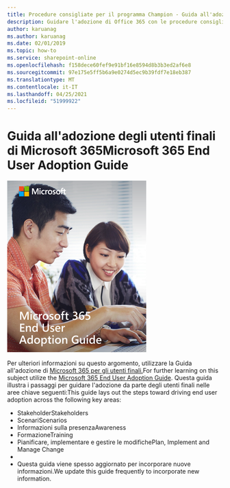 ```yaml
---
title: Procedure consigliate per il programma Champion - Guida all'adozione da parte dell'utente finale di Microsoft 365
description: Guidare l'adozione di Office 365 con le procedure consigliate per il programma Champion
author: karuanag
ms.author: karuanag
ms.date: 02/01/2019
ms.topic: how-to
ms.service: sharepoint-online
ms.openlocfilehash: f158dece60fef9e91bf16e8594d8b3b3ed2af6e8
ms.sourcegitcommit: 97e175e5ff5b6a9e0274d5ec9b39fdf7e18eb387
ms.translationtype: MT
ms.contentlocale: it-IT
ms.lasthandoff: 04/25/2021
ms.locfileid: "51999922"
---
```

# <a name="microsoft-365-end-user-adoption-guide"></a><span data-ttu-id="491cf-103">Guida all'adozione degli utenti finali di Microsoft 365</span><span class="sxs-lookup"><span data-stu-id="491cf-103">Microsoft 365 End User Adoption Guide</span></span>

![Guida all'adozione di Microsoft 365](media/m365euguide.png)

<span data-ttu-id="491cf-105">Per ulteriori informazioni su questo argomento, utilizzare la Guida all'adozione di [Microsoft 365 per gli utenti finali.](https://aka.ms/adoptionguide)</span><span class="sxs-lookup"><span data-stu-id="491cf-105">For further learning on this subject utilize the [Microsoft 365 End User Adoption Guide](https://aka.ms/adoptionguide).</span></span> <span data-ttu-id="491cf-106">Questa guida illustra i passaggi per guidare l'adozione da parte degli utenti finali nelle aree chiave seguenti:</span><span class="sxs-lookup"><span data-stu-id="491cf-106">This guide lays out the steps toward driving end user adoption across the following key areas:</span></span>

- <span data-ttu-id="491cf-107">Stakeholder</span><span class="sxs-lookup"><span data-stu-id="491cf-107">Stakeholders</span></span>
- <span data-ttu-id="491cf-108">Scenari</span><span class="sxs-lookup"><span data-stu-id="491cf-108">Scenarios</span></span>
- <span data-ttu-id="491cf-109">Informazioni sulla presenza</span><span class="sxs-lookup"><span data-stu-id="491cf-109">Awareness</span></span>
- <span data-ttu-id="491cf-110">Formazione</span><span class="sxs-lookup"><span data-stu-id="491cf-110">Training</span></span> 
- <span data-ttu-id="491cf-111">Pianificare, implementare e gestire le modifiche</span><span class="sxs-lookup"><span data-stu-id="491cf-111">Plan, Implement and Manage Change</span></span>
- 
- <span data-ttu-id="491cf-112">Questa guida viene spesso aggiornato per incorporare nuove informazioni.</span><span class="sxs-lookup"><span data-stu-id="491cf-112">We update this guide frequently to incorporate new information.</span></span>